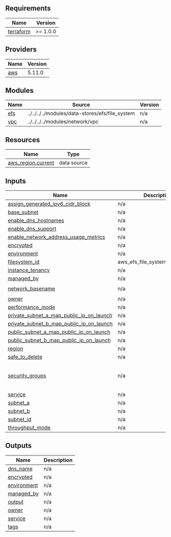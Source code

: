 <!-- BEGIN_TF_DOCS -->
## Requirements

| Name | Version |
|------|---------|
| <a name="requirement_terraform"></a> [terraform](#requirement\_terraform) | >= 1.0.0 |

## Providers

| Name | Version |
|------|---------|
| <a name="provider_aws"></a> [aws](#provider\_aws) | 5.11.0 |

## Modules

| Name | Source | Version |
|------|--------|---------|
| <a name="module_efs"></a> [efs](#module\_efs) | ../../../../modules/data-stores/efs/file_system | n/a |
| <a name="module_vpc"></a> [vpc](#module\_vpc) | ../../../../modules/network/vpc | n/a |

## Resources

| Name | Type |
|------|------|
| [aws_region.current](https://registry.terraform.io/providers/hashicorp/aws/latest/docs/data-sources/region) | data source |

## Inputs

| Name | Description | Type | Default | Required |
|------|-------------|------|---------|:--------:|
| <a name="input_assign_generated_ipv6_cidr_block"></a> [assign\_generated\_ipv6\_cidr\_block](#input\_assign\_generated\_ipv6\_cidr\_block) | n/a | `bool` | `false` | no |
| <a name="input_base_subnet"></a> [base\_subnet](#input\_base\_subnet) | n/a | `string` | `"10.90"` | no |
| <a name="input_enable_dns_hostnames"></a> [enable\_dns\_hostnames](#input\_enable\_dns\_hostnames) | n/a | `bool` | `true` | no |
| <a name="input_enable_dns_support"></a> [enable\_dns\_support](#input\_enable\_dns\_support) | n/a | `bool` | `true` | no |
| <a name="input_enable_network_address_usage_metrics"></a> [enable\_network\_address\_usage\_metrics](#input\_enable\_network\_address\_usage\_metrics) | n/a | `bool` | `false` | no |
| <a name="input_encrypted"></a> [encrypted](#input\_encrypted) | n/a | `bool` | `true` | no |
| <a name="input_environment"></a> [environment](#input\_environment) | n/a | `string` | `"dev"` | no |
| <a name="input_filesystem_id"></a> [filesystem\_id](#input\_filesystem\_id) | aws\_efs\_file\_system.filesystem.id | `string` | `"my-subnet"` | no |
| <a name="input_instance_tenancy"></a> [instance\_tenancy](#input\_instance\_tenancy) | n/a | `string` | `"default"` | no |
| <a name="input_managed_by"></a> [managed\_by](#input\_managed\_by) | n/a | `string` | `"Terraform"` | no |
| <a name="input_network_basename"></a> [network\_basename](#input\_network\_basename) | n/a | `string` | `"terratest-disposable"` | no |
| <a name="input_owner"></a> [owner](#input\_owner) | n/a | `string` | `"Jesse Gersenson"` | no |
| <a name="input_performance_mode"></a> [performance\_mode](#input\_performance\_mode) | n/a | `string` | `"generalPurpose"` | no |
| <a name="input_private_subnet_a_map_public_ip_on_launch"></a> [private\_subnet\_a\_map\_public\_ip\_on\_launch](#input\_private\_subnet\_a\_map\_public\_ip\_on\_launch) | n/a | `bool` | `false` | no |
| <a name="input_private_subnet_b_map_public_ip_on_launch"></a> [private\_subnet\_b\_map\_public\_ip\_on\_launch](#input\_private\_subnet\_b\_map\_public\_ip\_on\_launch) | n/a | `bool` | `false` | no |
| <a name="input_public_subnet_a_map_public_ip_on_launch"></a> [public\_subnet\_a\_map\_public\_ip\_on\_launch](#input\_public\_subnet\_a\_map\_public\_ip\_on\_launch) | n/a | `bool` | `true` | no |
| <a name="input_public_subnet_b_map_public_ip_on_launch"></a> [public\_subnet\_b\_map\_public\_ip\_on\_launch](#input\_public\_subnet\_b\_map\_public\_ip\_on\_launch) | n/a | `bool` | `true` | no |
| <a name="input_region"></a> [region](#input\_region) | n/a | `string` | `"eu-west-2"` | no |
| <a name="input_safe_to_delete"></a> [safe\_to\_delete](#input\_safe\_to\_delete) | n/a | `string` | `"yes"` | no |
| <a name="input_security_groups"></a> [security\_groups](#input\_security\_groups) | n/a | `list(string)` | <pre>[<br>  "security_group1",<br>  "security_group2"<br>]</pre> | no |
| <a name="input_service"></a> [service](#input\_service) | n/a | `string` | `"ws-mxv"` | no |
| <a name="input_subnet_a"></a> [subnet\_a](#input\_subnet\_a) | n/a | `string` | `"mysubnet"` | no |
| <a name="input_subnet_b"></a> [subnet\_b](#input\_subnet\_b) | n/a | `string` | `"my-subnet"` | no |
| <a name="input_subnet_id"></a> [subnet\_id](#input\_subnet\_id) | n/a | `string` | `"my-subnet"` | no |
| <a name="input_throughput_mode"></a> [throughput\_mode](#input\_throughput\_mode) | n/a | `string` | `"bursting"` | no |

## Outputs

| Name | Description |
|------|-------------|
| <a name="output_dns_name"></a> [dns\_name](#output\_dns\_name) | n/a |
| <a name="output_encrypted"></a> [encrypted](#output\_encrypted) | n/a |
| <a name="output_environment"></a> [environment](#output\_environment) | n/a |
| <a name="output_managed_by"></a> [managed\_by](#output\_managed\_by) | n/a |
| <a name="output_output"></a> [output](#output\_output) | n/a |
| <a name="output_owner"></a> [owner](#output\_owner) | n/a |
| <a name="output_service"></a> [service](#output\_service) | n/a |
| <a name="output_tags"></a> [tags](#output\_tags) | n/a |
<!-- END_TF_DOCS -->
